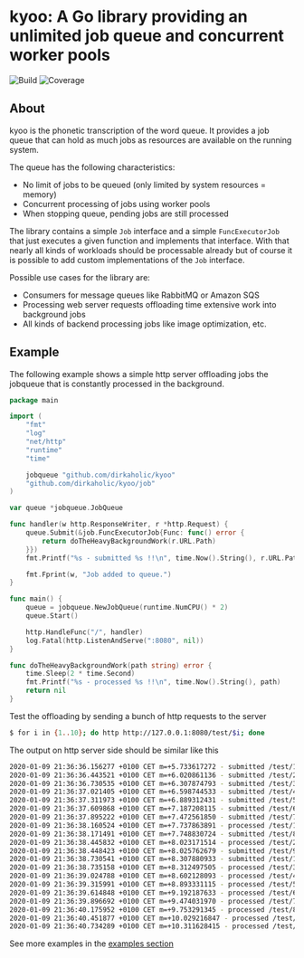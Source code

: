 # kyoo: A Go library providing an unlimited job queue and concurrent worker pools

![Build](https://gitlab.com/dirkaholic/kyoo/badges/master/pipeline.svg) ![Coverage](https://gitlab.com/dirkaholic/kyoo/badges/master/coverage.svg)

## About

kyoo is the phonetic transcription of the word queue. It provides a job queue that can hold as much jobs as
resources are available on the running system.

The queue has the following characteristics:
* No limit of jobs to be queued (only limited by system resources = memory)
* Concurrent processing of jobs using worker pools
* When stopping queue, pending jobs are still processed

The library contains a simple `Job` interface and a simple `FuncExecutorJob` that
just executes a given function and implements that interface. With that nearly all
kinds of workloads should be processable already but of course it is possible to add
custom implementations of the `Job` interface.

Possible use cases for the library are:
* Consumers for message queues like RabbitMQ or Amazon SQS
* Processing web server requests offloading time extensive work into background jobs
* All kinds of backend processing jobs like image optimization, etc.

## Example

The following example shows a simple http server offloading jobs the jobqueue that is constantly
processed in the background.

```go
package main

import (
	"fmt"
	"log"
	"net/http"
	"runtime"
	"time"

	jobqueue "github.com/dirkaholic/kyoo"
	"github.com/dirkaholic/kyoo/job"
)

var queue *jobqueue.JobQueue

func handler(w http.ResponseWriter, r *http.Request) {
	queue.Submit(&job.FuncExecutorJob{Func: func() error {
		return doTheHeavyBackgroundWork(r.URL.Path)
	}})
	fmt.Printf("%s - submitted %s !!\n", time.Now().String(), r.URL.Path)

	fmt.Fprint(w, "Job added to queue.")
}

func main() {
	queue = jobqueue.NewJobQueue(runtime.NumCPU() * 2)
	queue.Start()

	http.HandleFunc("/", handler)
	log.Fatal(http.ListenAndServe(":8080", nil))
}

func doTheHeavyBackgroundWork(path string) error {
	time.Sleep(2 * time.Second)
	fmt.Printf("%s - processed %s !!\n", time.Now().String(), path)
	return nil
}
```

Test the offloading by sending a bunch of http requests to the server 

```bash
$ for i in {1..10}; do http http://127.0.0.1:8080/test/$i; done
````

The output on http server side should be similar like this

```bash
2020-01-09 21:36:36.156277 +0100 CET m=+5.733617272 - submitted /test/1 !!
2020-01-09 21:36:36.443521 +0100 CET m=+6.020861136 - submitted /test/2 !!
2020-01-09 21:36:36.730535 +0100 CET m=+6.307874793 - submitted /test/3 !!
2020-01-09 21:36:37.021405 +0100 CET m=+6.598744533 - submitted /test/4 !!
2020-01-09 21:36:37.311973 +0100 CET m=+6.889312431 - submitted /test/5 !!
2020-01-09 21:36:37.609868 +0100 CET m=+7.187208115 - submitted /test/6 !!
2020-01-09 21:36:37.895222 +0100 CET m=+7.472561850 - submitted /test/7 !!
2020-01-09 21:36:38.160524 +0100 CET m=+7.737863891 - processed /test/1 !!
2020-01-09 21:36:38.171491 +0100 CET m=+7.748830724 - submitted /test/8 !!
2020-01-09 21:36:38.445832 +0100 CET m=+8.023171514 - processed /test/2 !!
2020-01-09 21:36:38.448423 +0100 CET m=+8.025762679 - submitted /test/9 !!
2020-01-09 21:36:38.730541 +0100 CET m=+8.307880933 - submitted /test/10 !!
2020-01-09 21:36:38.735158 +0100 CET m=+8.312497505 - processed /test/3 !!
2020-01-09 21:36:39.024788 +0100 CET m=+8.602128093 - processed /test/4 !!
2020-01-09 21:36:39.315991 +0100 CET m=+8.893331115 - processed /test/5 !!
2020-01-09 21:36:39.614848 +0100 CET m=+9.192187633 - processed /test/6 !!
2020-01-09 21:36:39.896692 +0100 CET m=+9.474031970 - processed /test/7 !!
2020-01-09 21:36:40.175952 +0100 CET m=+9.753291345 - processed /test/8 !!
2020-01-09 21:36:40.451877 +0100 CET m=+10.029216847 - processed /test/9 !!
2020-01-09 21:36:40.734289 +0100 CET m=+10.311628415 - processed /test/10 !!
```

See more examples in the [examples section](examples/)